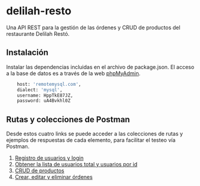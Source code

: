 # delilah-resto

Una API REST para la gestión de las órdenes y CRUD de productos del restaurante Delilah Restó. 

## Instalación

Instalar las dependencias incluidas en el archivo de package.json. El acceso a la base de datos es a través de la web [phpMyAdmin](https://remotemysql.com/phpmyadmin/).

```bash
    host: 'remotemysql.com',
    dialect: 'mysql',
    username: HppTkE87JZ,
    password: uA4Bvkhl0Z
```

## Rutas y colecciones de Postman

Desde estos cuatro links se puede acceder a las colecciones de rutas y ejemplos de respuestas de cada elemento, para facilitar el testeo vía Postman.

1) [Registro de usuarios y login](https://www.getpostman.com/collections/abb41e8a9e328467ee8d)
2) [Obtener la lista de usuarios total y usuarios por id](https://www.getpostman.com/collections/66976a5b5352ff1d1153)
3) [CRUD de productos](https://www.getpostman.com/collections/83c6d27104f77da43bab)
4) [Crear, editar y eliminar órdenes](https://www.getpostman.com/collections/b205932cea5a01fd6f24)
